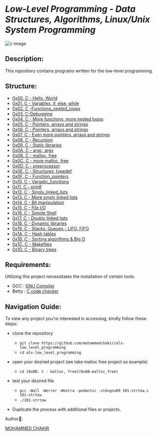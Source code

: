 # *Low-Level Programming - Data Structures, Algorithms, Linux/Unix System Programming*

![c image](https://5.imimg.com/data5/SELLER/Default/2021/6/OD/DF/RP/23999962/c-language-500x500.jpg)

## Description:

This repository contains programs written for the low-level programming.

## Structure:
- [0x00. C - Hello, World](0x00-hello_world)
- [0x01. C - Variables, if, else, while](0x01-variables_if_else_while)
- [0x02. C -Functions_nested_loops](0x02-functions_nested_loops)
- [0x03. C-Debugging](0x03-debugging)
- [0x04. C - More functions, more nested loops](0x04-more_functions_nested_loops)
- [0x05. C - Pointers, arrays and strings](0x05-pointers_arrays_strings)
- [0x06. C - Pointers, arrays and strings](0x06-pointers_arrays_strings)
- [0x07. C - Even more pointers, arrays and strings](0x07-pointers_arrays_strings)
- [0x08. C - Recursion](0x08-recursion)
- [0x09. C - Static libraries](0x09-static_libraries)
- [0x0A. C - argc, argv](0x0A-argc_argv)
- [0x0B. C - malloc, free](0x0B-malloc_free)
- [0x0C. C - more malloc, free](0x0C-more_malloc_free)
- [0x0D. C - preprocessor](0x0D-preprocessor)
- [0x0E. C - Structures, typedef](0x0E-structures_typedef)
- [0x0F. C - Function_pointers](0x0F-function_pointers)
- [0x10. C - Variadic_functions](0x10-variadic_functions)
- [0x11. C - printf](https://github.com/mohammedchakir/printf)
- [0x12. C - Singly_linked_lists](0x12-singly_linked_lists)
- [0x13. C - More singly linked lists](0x13-more_singly_linked_lists)
- [0x14. C - Bit manipulation](0x14-bit_manipulation)
- [0x15. C - File I/O](0x15-file_io)
- [0x16. C - Simple Shell](https://github.com/mohammedchakir/simple_shell)
- [0x17. C - Doubly linked lists](0x17-doubly_linked_lists)
- [0x18. C - Dynamic libraries](0x18-dynamic_libraries)
- [0x19. C - Stacks, Queues - LIFO, FIFO](https://github.com/mohammedchakir/monty)
- [0x1A. C - Hash tables](0x1A-hash_tables)
- [0x1B. C - Sorting algorithms & Big O](https://github.com/mohammedchakir/sorting_algorithms)
- [0x1C. C - Makefiles](0x1C-makefiles)
- [0x1D. C - Binary trees](https://github.com/mohammedchakir/binary_trees)


## Requirements:

Utilizing this project necessitates the installation of certain tools.

- GCC : [GNU Compiler](https://gcc.gnu.org/)
- Betty : [C code checker](https://blog.ehoneahobed.com/betty-styles-for-c-programming-explained)

## Navigation Guide:

To view any project you're interested in accessing, kindly follow these steps:

- clone the repository

    - `git clone https://github.com/mohammedchakir/alx-low_level_programming`
    - `cd alx-low_level_programming`

- open your desired project (we take malloc free project as example)
   
    - `cd [0x0B. C - malloc, free](0x0B-malloc_free)`

- test your desired file
    
    - `gcc -Wall -Werror -Wextra -pedantic -std=gnu89 101-strtow.c 101-strtow`
    - `./101-strtow`
- Duplicate the process with additional files or projects.

Author📑:

[MOHAMMED CHAKIR](https://github.com/mohammedchakir)
